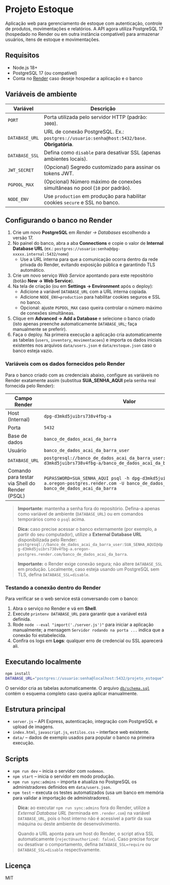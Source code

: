 # Projeto Estoque

Aplicação web para gerenciamento de estoque com autenticação, controle de produtos, movimentações e relatórios. A API agora utiliza PostgreSQL 17 (hospedado no Render ou em outra instância compatível) para armazenar usuários, itens de estoque e movimentações.

## Requisitos

- Node.js 18+
- PostgreSQL 17 (ou compatível)
- Conta no [Render](https://render.com) caso deseje hospedar a aplicação e o banco

## Variáveis de ambiente

| Variável            | Descrição                                                                                   |
|---------------------|---------------------------------------------------------------------------------------------|
| `PORT`              | Porta utilizada pelo servidor HTTP (padrão: `3000`).                                        |
| `DATABASE_URL`      | URL de conexão PostgreSQL. Ex.: `postgres://usuario:senha@host:5432/base`. **Obrigatória**. |
| `DATABASE_SSL`      | Defina como `disable` para desativar SSL (apenas ambientes locais).                         |
| `JWT_SECRET`        | (Opcional) Segredo customizado para assinar os tokens JWT.                                  |
| `PGPOOL_MAX`        | (Opcional) Número máximo de conexões simultâneas no pool (`10` por padrão).                 |
| `NODE_ENV`          | Use `production` em produção para habilitar cookies `secure` e SSL no banco.                |

## Configurando o banco no Render

1. Crie um novo **PostgreSQL** em *Render → Databases* escolhendo a versão 17.
2. No painel do banco, abra a aba **Connections** e copie o valor de **Internal Database URL** (ex.: `postgres://usuario:senha@dpg-xxxxx.internal:5432/nome`)
   - Use a URL interna para que a comunicação ocorra dentro da rede privada do Render, evitando exposição pública e garantindo TLS automático.
3. Crie um novo serviço *Web Service* apontando para este repositório (botão **New → Web Service**).
4. Na tela de criação (ou em **Settings → Environment** após o deploy):
   - Adicione a variável `DATABASE_URL` com a URL interna copiada.
   - Adicione `NODE_ENV=production` para habilitar cookies seguros e SSL no banco.
   - Opcional: ajuste `PGPOOL_MAX` caso queira controlar o número máximo de conexões simultâneas.
5. Clique em **Advanced → Add a Database** e selecione o banco criado (isto apenas preenche automaticamente `DATABASE_URL`; faça manualmente se preferir).
6. Faça o deploy. Na primeira execução a aplicação cria automaticamente as tabelas (`users`, `inventory`, `movimentacoes`) e importa os dados iniciais existentes nos arquivos `data/users.json` e `data/estoque.json` caso o banco esteja vazio.

### Variáveis com os dados fornecidos pelo Render

Para o banco criado com as credenciais abaixo, configure as variáveis no Render exatamente assim (substitua **SUA_SENHA_AQUI** pela senha real fornecida pelo Render):

| Campo Render                                   | Valor                                                                                                       |
|------------------------------------------------|-------------------------------------------------------------------------------------------------------------|
| Host (Internal)                                | `dpg-d3mkd5juibrs738v4fbg-a`                                                                                |
| Porta                                          | `5432`                                                                                                      |
| Base de dados                                  | `banco_de_dados_acai_da_barra`                                                                              |
| Usuário                                        | `banco_de_dados_acai_da_barra_user`                                                                         |
| `DATABASE_URL`                                 | `postgresql://banco_de_dados_acai_da_barra_user:SUA_SENHA_AQUI@dpg-d3mkd5juibrs738v4fbg-a/banco_de_dados_acai_da_barra` |
| Comando para testar via Shell do Render (PSQL) | `PGPASSWORD=SUA_SENHA_AQUI psql -h dpg-d3mkd5juibrs738v4fbg-a.oregon-postgres.render.com -U banco_de_dados_acai_da_barra_user banco_de_dados_acai_da_barra` |

> **Importante:** mantenha a senha fora do repositório. Defina-a apenas como variável de ambiente (`DATABASE_URL`) ou em comandos temporários como o `psql` acima.

> **Dica:** caso precise acessar o banco externamente (por exemplo, a partir do seu computador), utilize a **External Database URL** disponibilizada pelo Render: `postgresql://banco_de_dados_acai_da_barra_user:SUA_SENHA_AQUI@dpg-d3mkd5juibrs738v4fbg-a.oregon-postgres.render.com/banco_de_dados_acai_da_barra`.

> **Importante:** o Render exige conexão segura; não altere `DATABASE_SSL` em produção. Localmente, caso esteja usando um PostgreSQL sem TLS, defina `DATABASE_SSL=disable`.

### Testando a conexão dentro do Render

Para verificar se o web service está conversando com o banco:

1. Abra o serviço no Render e vá em **Shell**.
2. Execute `printenv DATABASE_URL` para garantir que a variável está definida.
3. Rode `node --eval "import('./server.js')"` para iniciar a aplicação manualmente; a mensagem `Servidor rodando na porta ...` indica que a conexão foi estabelecida.
4. Confira os logs em **Logs**: qualquer erro de credencial ou SSL aparecerá ali.

## Executando localmente

```bash
npm install
DATABASE_URL="postgres://usuario:senha@localhost:5432/projeto_estoque" npm run dev
```

O servidor cria as tabelas automaticamente. O arquivo [`db/schema.sql`](db/schema.sql) contém o esquema completo caso queira aplicar manualmente.

## Estrutura principal

- `server.js` – API Express, autenticação, integração com PostgreSQL e upload de imagens.
- `index.html`, `javascript.js`, `estilos.css` – interface web existente.
- `data/` – dados de exemplo usados para popular o banco na primeira execução.

## Scripts

- `npm run dev` – inicia o servidor com `nodemon`.
- `npm start` – inicia o servidor em modo produção.
- `npm run sync:admins` – importa e atualiza no PostgreSQL os administradores definidos em `data/users.json`.
- `npm test` – executa os testes automatizados (usa um banco em memória para validar a importação de administradores).

> **Dica:** ao executar `npm run sync:admins` fora do Render, utilize a *External Database URL* (terminada em `.render.com`) na variável `DATABASE_URL`, pois o host interno não é acessível a partir da sua máquina ou deste ambiente de desenvolvimento.
>
> Quando a URL aponta para um host do Render, o script ativa SSL automaticamente (`rejectUnauthorized: false`). Caso precise forçar ou desativar o comportamento, defina `DATABASE_SSL=require` ou `DATABASE_SSL=disable` respectivamente.

## Licença

MIT
